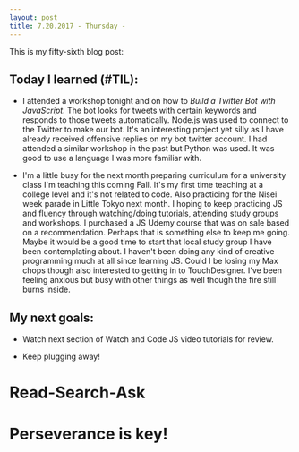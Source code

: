 ```yaml
---
layout: post
title: 7.20.2017 - Thursday - 
---
```


This is my fifty-sixth blog post: 

## Today I learned (#TIL):   

- I attended a workshop tonight and on how to _Build a Twitter Bot with JavaScript_.
The bot looks for tweets with certain keywords and responds to those tweets automatically.  Node.js was used to connect to the Twitter to make our bot.  It's an interesting project yet silly as I have already received offensive replies on my bot twitter account.  I had attended a similar workshop in the past but Python was used.  It was good to use a language I was more familiar with. 

- I'm a little busy for the next month preparing curriculum for a university class I'm teaching this coming Fall.  It's my first time teaching at a college level and it's not related to code.  Also practicing for the Nisei week parade in Little Tokyo next month.  I hoping to keep practicing JS and fluency through watching/doing tutorials, attending study groups and workshops.  I purchased a JS Udemy course that was on sale based on a recommendation.  Perhaps that is something else to keep me going.  Maybe it would be a good time to start that local study group I have been contemplating about.  I haven't been doing any kind of creative programming much at all since learning JS.  Could I be losing my Max chops though also interested to getting in to TouchDesigner.  I've been feeling anxious but busy with other things as well though the fire still burns inside.  


## My next goals:

- Watch next section of Watch and Code JS video tutorials for review.

- Keep plugging away!


# Read-Search-Ask

# Perseverance is key!







